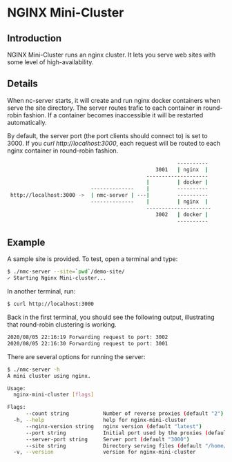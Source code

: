 # NGINX Mini-Cluster

## Introduction

NGINX Mini-Cluster runs an nginx cluster. It lets you serve web sites with some level of high-availability.

## Details

When nc-server starts, it will create and run nginx docker containers when serve the site directory. The server routes trafic to each container in round-robin fashion. If a container becomes inaccessible it will be restarted automatically. 

By default, the server port (the port clients should connect to) is set to 3000. If you *curl http://localhost:3000*, each request will be routed to each nginx container in round-robin fashion.

```bash
                                                       ----------
                                                3001   | nginx  |
                                             --------------------
                                             |         | docker |
                           --------------    |         ----------
 http://localhost:3000 ->  | nmc-server | ---|         ----------
                           --------------    |         | nginx  |
                                             ---------------------
                                                3002   | docker |  
                                                       ----------
```

## Example

A sample site is provided. To test, open a terminal and type:

```bash
$ ./nmc-server --site=`pwd`/demo-site/
✓ Starting Nginx Mini-cluster...
```

In another terminal, run:

```bash
$ curl http://localhost:3000
```

Back in the first terminal, you should see the following output, illustrating that round-robin clustering is working.

```bash
2020/08/05 22:16:19 Forwarding request to port: 3002
2020/08/05 22:16:30 Forwarding request to port: 3001
```

There are several options for running the server:

```bash
$ ./nmc-server -h
A mini cluster using nginx.

Usage:
  nginx-mini-cluster [flags]

Flags:
      --count string           Number of reverse proxies (default "2")
  -h, --help                   help for nginx-mini-cluster
      --nginx-version string   nginx version (default "latest")
      --port string            Initial port used by the proxies (default "3001")
      --server-port string     Server port (default "3000")
      --site string            Directory serving files (default "/home/taro/nginx-mini-cluster/site")
  -v, --version                version for nginx-mini-cluster
```